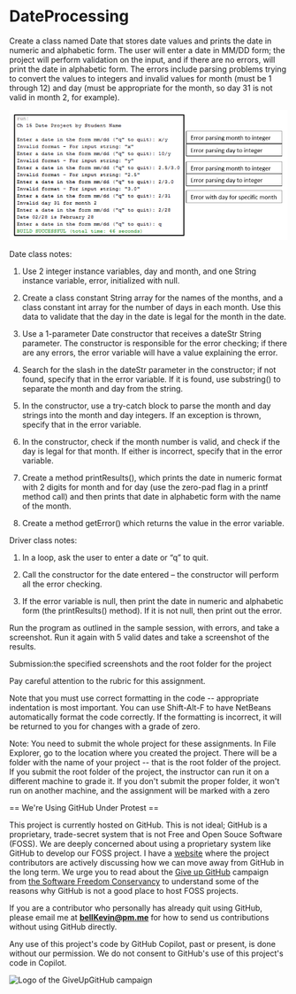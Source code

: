 # DateProcessing

Create a class named Date that stores date values and prints the date in numeric and alphabetic form. The user will enter a date in MM/DD form; the project will perform validation on the input, and if there are no errors, will print the date in alphabetic form. The errors include parsing problems trying to convert the values to integers and invalid values for month (must be 1 through 12) and day (must be appropriate for the month, so day 31 is not valid in month 2, for example).

![example](https://github.com/bell-kevin/DateProcessing/blob/main/save1.PNG)

Date class notes:

1. Use 2 integer instance variables, day and month, and one String instance variable, error, initialized with null.

2. Create a class constant String array for the names of the months, and a class constant int array for the number of days in each month. Use this data to validate that the day in the date is legal for the month in the date.

3. Use a 1-parameter Date constructor that receives a dateStr String parameter. The constructor is responsible for the error checking; if there are any errors, the error variable will have a value explaining the error.

4. Search for the slash in the dateStr parameter in the constructor; if not found, specify that in the error variable. If it is found, use substring() to separate the month and day from the string.

5. In the constructor, use a try-catch block to parse the month and day strings into the month and day integers. If an exception is thrown, specify that in the error variable.

6. In the constructor, check if the month number is valid, and check if the day is legal for that month. If either is incorrect, specify that in the error variable.

7. Create a method printResults(), which prints the date in numeric format with 2 digits for month and for day (use the zero-pad flag in a printf method call) and then prints that date in alphabetic form with the name of the month.

8. Create a method getError() which returns the value in the error variable.

Driver class notes:

1. In a loop, ask the user to enter a date or “q” to quit.

2. Call the constructor for the date entered – the constructor will perform all the error checking.

3. If the error variable is null, then print the date in numeric and alphabetic form (the printResults() method). If it is not null, then print out the error.

Run the program as outlined in the sample session, with errors, and take a screenshot. Run it again with 5 valid dates and take a screenshot of the results.

Submission:the specified screenshots and the root folder for the project

Pay careful attention to the rubric for this assignment.

Note that you must use correct formatting in the code -- appropriate indentation is most important. You can use Shift-Alt-F to have NetBeans automatically format the code correctly. If the formatting is incorrect, it will be returned to you for changes with a grade of zero.

Note: You need to submit the whole project for these assignments. In File Explorer, go to the location where you created the project. There will be a folder with the name of your project -- that is the root folder of the project.  If you submit the root folder of the project, the instructor can run it on a different machine to grade it. If you don't submit the proper folder, it won't run on another machine, and the assignment will be marked with a zero

== We're Using GitHub Under Protest ==

This project is currently hosted on GitHub.  This is not ideal; GitHub is a
proprietary, trade-secret system that is not Free and Open Souce Software
(FOSS).  We are deeply concerned about using a proprietary system like GitHub
to develop our FOSS project. I have a [website](https://bellKevin.me) where the
project contributors are actively discussing how we can move away from GitHub
in the long term.  We urge you to read about the [Give up GitHub](https://GiveUpGitHub.org) campaign 
from [the Software Freedom Conservancy](https://sfconservancy.org) to understand some of the reasons why GitHub is not 
a good place to host FOSS projects.

If you are a contributor who personally has already quit using GitHub, please
email me at **bellKevin@pm.me** for how to send us contributions without
using GitHub directly.

Any use of this project's code by GitHub Copilot, past or present, is done
without our permission.  We do not consent to GitHub's use of this project's
code in Copilot.

![Logo of the GiveUpGitHub campaign](https://sfconservancy.org/img/GiveUpGitHub.png)
